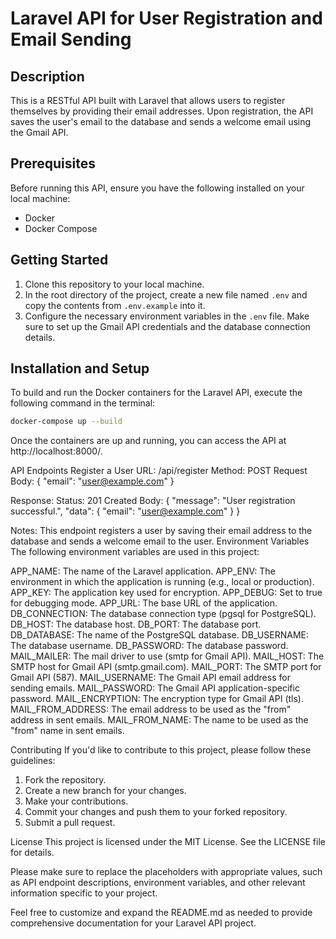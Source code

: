# Laravel API for User Registration and Email Sending

## Description

This is a RESTful API built with Laravel that allows users to register themselves by providing their email addresses. Upon registration, the API saves the user's email to the database and sends a welcome email using the Gmail API.

## Prerequisites

Before running this API, ensure you have the following installed on your local machine:

-   Docker
-   Docker Compose

## Getting Started

1. Clone this repository to your local machine.
2. In the root directory of the project, create a new file named `.env` and copy the contents from `.env.example` into it.
3. Configure the necessary environment variables in the `.env` file. Make sure to set up the Gmail API credentials and the database connection details.

## Installation and Setup

To build and run the Docker containers for the Laravel API, execute the following command in the terminal:

```bash
docker-compose up --build

```

Once the containers are up and running, you can access the API at http://localhost:8000/.

API Endpoints
Register a User
URL: /api/register
Method: POST
Request Body:
{
"email": "user@example.com"
}

Response:
Status: 201 Created
Body:
{
"message": "User registration successful.",
"data": {
"email": "user@example.com"
}
}

Notes: This endpoint registers a user by saving their email address to the database and sends a welcome email to the user.
Environment Variables
The following environment variables are used in this project:

APP_NAME: The name of the Laravel application.
APP_ENV: The environment in which the application is running (e.g., local or production).
APP_KEY: The application key used for encryption.
APP_DEBUG: Set to true for debugging mode.
APP_URL: The base URL of the application.
DB_CONNECTION: The database connection type (pgsql for PostgreSQL).
DB_HOST: The database host.
DB_PORT: The database port.
DB_DATABASE: The name of the PostgreSQL database.
DB_USERNAME: The database username.
DB_PASSWORD: The database password.
MAIL_MAILER: The mail driver to use (smtp for Gmail API).
MAIL_HOST: The SMTP host for Gmail API (smtp.gmail.com).
MAIL_PORT: The SMTP port for Gmail API (587).
MAIL_USERNAME: The Gmail API email address for sending emails.
MAIL_PASSWORD: The Gmail API application-specific password.
MAIL_ENCRYPTION: The encryption type for Gmail API (tls).
MAIL_FROM_ADDRESS: The email address to be used as the "from" address in sent emails.
MAIL_FROM_NAME: The name to be used as the "from" name in sent emails.

Contributing
If you'd like to contribute to this project, please follow these guidelines:

1. Fork the repository.
2. Create a new branch for your changes.
3. Make your contributions.
4. Commit your changes and push them to your forked repository.
5. Submit a pull request.

License
This project is licensed under the MIT License. See the LICENSE file for details.

Please make sure to replace the placeholders with appropriate values, such as API endpoint descriptions, environment variables, and other relevant information specific to your project.

Feel free to customize and expand the README.md as needed to provide comprehensive documentation for your Laravel API project.
